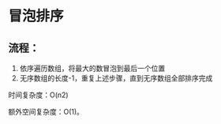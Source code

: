 # 冒泡排序

## 流程：
1. 依序遍历数组，将最大的数冒泡到最后一个位置
2. 无序数组的长度-1，重复上述步骤，直到无序数组全部排序完成

时间复杂度：O(n2)

额外空间复杂度：O(1)。